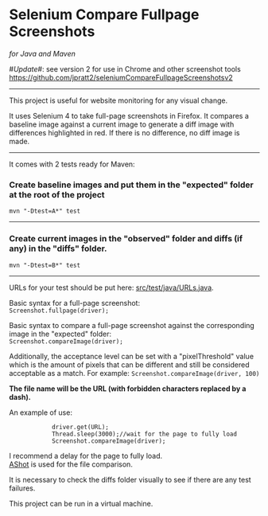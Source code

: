 # Selenium Compare Fullpage Screenshots
*for Java and Maven*

#*Update*#: see version 2 for use in Chrome and other screenshot tools 
https://github.com/jpratt2/seleniumCompareFullpageScreenshotsv2

--- 

This project is useful for website monitoring for any visual change.  

It uses Selenium 4 to take full-page screenshots in Firefox. It compares a baseline image against a current image to generate a diff image with differences highlighted in red. If there is no difference, no diff image is made.

---

It comes with 2 tests ready for Maven:

### Create baseline images and put them in the "expected" folder at the root of the project  
`mvn "-Dtest=A*" test`  

---
### Create current images in the "observed" folder and diffs (if any) in the "diffs" folder.  
`mvn "-Dtest=B*" test`  

---
URLs for your test should be put here: [src/test/java/URLs.java](https://github.com/jpratt2/seleniumCompareFullpageScreenshots/blob/master/src/test/java/URLs.java).  

Basic syntax for a full-page screenshot:  
`Screenshot.fullpage(driver);` 

Basic syntax to compare a full-page screenshot against the corresponding image in the "expected" folder:  
`Screenshot.compareImage(driver);`
 
Additionally, the acceptance level can be set with a "pixelThreshold" value which is the amount of pixels that can be different and still be considered acceptable as a match. 
For example:
`Screenshot.compareImage(driver, 100)`

**The file name will be the URL (with forbidden characters replaced by a dash).**

An example of use:
```
            driver.get(URL);
            Thread.sleep(3000);//wait for the page to fully load
            Screenshot.compareImage(driver);
```
I recommend a delay for the page to fully load.  
[AShot](https://github.com/pazone/ashot) is used for the file comparison.  

It is necessary to check the diffs folder visually to see if there are any test failures.  

This project can be run in a virtual machine.

